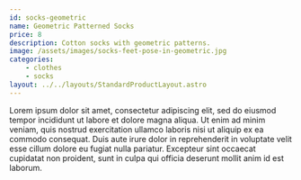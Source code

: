 ```yaml
---
id: socks-geometric
name: Geometric Patterned Socks
price: 8
description: Cotton socks with geometric patterns.
image: /assets/images/socks-feet-pose-in-geometric.jpg
categories:
    - clothes
    - socks
layout: ../../layouts/StandardProductLayout.astro
---
```


Lorem ipsum dolor sit amet, consectetur adipiscing elit, sed do eiusmod tempor incididunt ut labore et dolore magna aliqua. Ut enim ad minim veniam, quis nostrud exercitation ullamco laboris nisi ut aliquip ex ea commodo consequat. Duis aute irure dolor in reprehenderit in voluptate velit esse cillum dolore eu fugiat nulla pariatur. Excepteur sint occaecat cupidatat non proident, sunt in culpa qui officia deserunt mollit anim id est laborum.